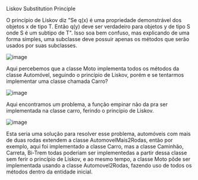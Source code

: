 Liskov Substitution Principle

O princípio de Liskov diz "Se q(x) é uma propriedade demonstrável dos objetos x de tipo T. Então q(y) deve ser verdadeiro para objetos y de tipo S onde S é um subtipo de T".
Isso soa bem confuso, mas explicando de uma forma simples, uma subclasse deve possuir apenas os métodos que serão usados por suas subclasses.

![image](https://github.com/MonoHenry/EngSoft/assets/142462239/e559acff-f9d6-40a3-b500-8b8f78393f4e)


Aqui percebemos que a classe Moto implementa todos os métodos da classe Automóvel, seguindo o princípio de Liskov, porém e se tentarmos implementar uma classe chamada Carro?

![image](https://github.com/MonoHenry/EngSoft/assets/142462239/4172b4c1-0268-4153-b62f-2ca8007aaa0b)


Aqui encontramos um problema, a função empinar não da pra ser implementada na classe carro, ferindo o princípio de Liskov.

![image](https://github.com/MonoHenry/EngSoft/assets/142462239/30bb32c9-a23d-4a6c-b274-c7ba39c612a7)

Esta seria uma solução para resolver esse problema, automóveis com mais de duas rodas extendem a classe AutomovelMais2Rodas, então por exemplo, aqui foi implementado a classe Carro, mas a classe Caminhão, Carreta, Bi-Trem todas poderiam ser implementedas a partir dessa classe sem ferir o princípio de Liskov, e ao mesmo tempo, a classe Moto pôde ser implementada usando a classe Automovel2Rodas, fazendo uso de todos os métodos dentro da entidade inicial.

